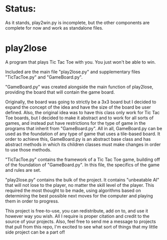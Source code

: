 # Status:
As it stands, play2win.py is incomplete, but the other components are complete for now and work as standalone files.

# play2lose
A program that plays Tic Tac Toe with you. You just won't be able to win.

Included are the main file "play2lose.py" and supplementary files "TicTacToe.py" and "GameBoard.py". 

"GameBoard.py" was created alongside the main function of play2lose, providing the board that will contain the game board. 

Originally, the board was going to strictly be a 3x3 board but I decided to expand the concept of the idea and have the size of the board be user defined. Also, the original idea was to have
this class only work for Tic Tac Toe boards, but I decided to make it abstract and to work for all sorts of games, and instead put have restrictions for the type of game in the programs that inherit from "GameBoard.py".
All in all, GameBoard.py can be used as the foundation of any type of game that uses a tile-based board. It order to achieve this, GameBoard.py is an abstract base class and has abstract methods in which its children classes must make changes in order to use those methods.

"TicTacToe.py" contains the framework of a Tic Tac Toe game, building off of the foundation of "GameBoard.py". In this file, the specifics of the game and rules are set.

"play2lose.py" contains the bulk of the project. It contains "unbeatable AI" that will not lose to the player, no matter the skill level of the player. This required the most thought to be made, using algorithms based on determining the best possible next moves for the computer and playing them in order to progress.

This project is free-to-use, you can redistribute, add on to, and use it however way you wish. All I require is proper citation and credit to the source of your projects. Also, feel free to send me a message to projects that pull from this repo, I'm excited to see what sort of things that my little side project can be a part of!
